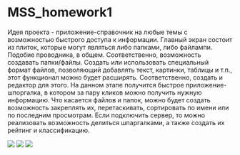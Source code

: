 # MSS_homework1

Идея проекта - приложение-справочник на любые темы с возможностью быстрого доступа к информации. Главный экран состоит из плиток, которые могут являться либо папками, либо файлампи. Подобие проводника, в общем. Соответственно, возможность создавать папки/файлы. Создать или использовать специальный формат файлов, позволяющий добавлять текст, картинки, таблицы и т.п., этот функционал можно будет расширять. Соответственно, создать и редактор для этого. На данном этапе получится быстрое приложение-шпоргалка, в котором за пару кликов можно получить нужную информацию. Что касается файлов и папок, можно будет создать возможность закреплять их, перетаскивать, сортировать по имени или по последним просмотрам.
  Если подключить сервер, то можно реализовать возможность делиться шпаргалками, а также создать их рейтинг и классификацию. 

![](https://github.com/Zagadochnik37/MSS_homework1/blob/master/readme/Screenshot.jpg)
![](https://github.com/Zagadochnik37/MSS_homework1/blob/master/readme/Screenshot_2.jpg)
![](https://github.com/Zagadochnik37/MSS_homework1/blob/master/readme/Screenshot_3.jpg)
